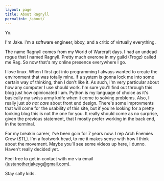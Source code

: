 ```yaml
---
layout: page
title: About Ragnyll
permalink: /about/
---
```


Yo.

I'm Jake. I'm a software engineer, bboy, and a critic of virtually everything. 

The name Ragnyll comes from my World of Warcraft days. I had an undead rogue that I named Ragnyll. Pretty much everone in my guild (Frogz) called me Rag. 
So now that's my online presence everywhere I go.

I love linux. When I first got into programming I always wanted to create the environment that was totally mine. 
If a system is gonna lock me into some certain way of thinking, then I don't like it. As such, I'm very particular about how any computer I use should work. I'm sure you'll find out through this blog just how opinionated I am.
Python is my language of choice as it's basically my swiss army knife when it come to solving problems. 
Also, I really just _do not care_ about front end design. There's some improvments that will come for the usability of this site, but if you're looking for a pretty looking blog this is not the one for you. It really should come as no surprise, given the previous statement, that I mostly prefer working in the back end, in the terminal. 

For my breakin career, I've been goin for 7 years now. I rep Arch Enemies Crew (STL).
I'm a footwork head, to me it makes sense with how I think about the movement. Maybe you'll see some videos up here, I dunno. Haven't really decided yet.

Feel free to get in contact with me via email (justanotherjakeyg@gmail.com).

Stay salty kids.
